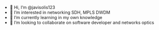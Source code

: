 - 👋 Hi, I’m @javisolis123
- 👀 I’m interested in networking SDH, MPLS DWDM
- 🌱 I’m currently learning in my own knowledge
- 💞️ I’m looking to collaborate on software developer and networks optics


<!---
javisolis123/javisolis123 is a ✨ special ✨ repository because its `README.md` (this file) appears on your GitHub profile.
You can click the Preview link to take a look at your changes.
--->
